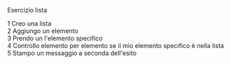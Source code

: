 Esercizio lista <br>

1 Creo una lista <br>
2 Aggiungo un elemento <br>
3 Prendo un l'elemento specifico <br>
4 Controllo elemento per elemento se il mio elemento specifico è nella lista <br>
5 Stampo un messaggio a seconda dell'esito <br>
